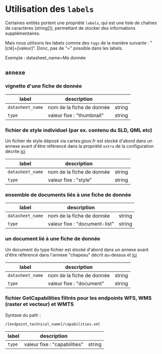 # Utilisation des `labels`

Certaines entités portent une propriété `labels`, qui est une liste de chaînes de caractères (string[]), permettant de stocker des informations supplémentaires.

Mais nous utilisons les labels comme des `tags` de la manière suivante : "[clé]=[valeur]". Donc, pas de "=" possible dans les labels.

Exemple : datasheet_name=Ma donnée

## `annexe`

### vignette d'une fiche de donnée

| label            | description               |        |
| ---------------- | ------------------------- | ------ |
| `datasheet_name` | nom de la fiche de donnée | string |
| `type`           | valeur fixe : "thumbnail" | string |

### fichier de style individuel (par ex. contenu du SLD, QML etc)

Un fichier de style déposé via cartes.gouv.fr est stocké d'abord dans un annexe avant d'être référencé dans la propriété `extra` de la configuration décrite [ici](./extra.md)

| label            | description               |        |
| ---------------- | ------------------------- | ------ |
| `datasheet_name` | nom de la fiche de donnée | string |
| `type`           | valeur fixe : "style"     | string |

### ensemble de documents liés à une fiche de donnée

| label            | description                   |        |
| ---------------- | ----------------------------- | ------ |
| `datasheet_name` | nom de la fiche de donnée     | string |
| `type`           | valeur fixe : "document-list" | string |

### un document lié à une fiche de donnée

Un document du type fichier est stocké d'abord dans un annexe avant d'être référencé dans l'annexe "chapeau" décrit au-dessus et [ici](./annexes.md)

| label            | description               |        |
| ---------------- | ------------------------- | ------ |
| `datasheet_name` | nom de la fiche de donnée | string |
| `type`           | valeur fixe : "document"  | string |

### fichier GetCapabilities filtrés pour les endpoints WFS, WMS (raster et vecteur) et WMTS

Syntaxe du path :

```
/[endpoint_technical_name]/capabilities.xml
```

| label  | description                  |        |
| ------ | ---------------------------- | ------ |
| `type` | valeur fixe : "capabilities" | string |
